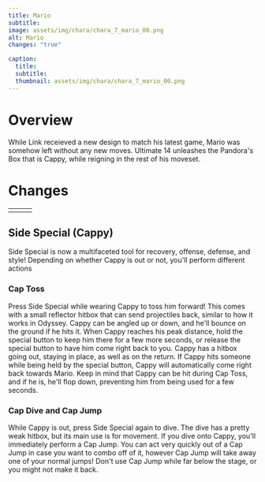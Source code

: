 ```yaml
---
title: Mario
subtitle: 
image: assets/img/chara/chara_7_mario_00.png
alt: Mario
changes: "true"

caption:
  title:
  subtitle: 
  thumbnail: assets/img/chara/chara_7_mario_00.png
---
```


# Overview 

While Link receieved a new design to match his latest game, Mario was somehow left without any new moves. Ultimate 14 unleashes the Pandora's Box that is Cappy, while reigning in the rest of his moveset.

# Changes

| |  |  |
| :----------- | :-----: | ----------- |
|  |  |  |


## Side Special (Cappy)

Side Special is now a multifaceted tool for recovery, offense, defense, and style! Depending on whether Cappy is out or not, you'll perform different actions

### Cap Toss

Press Side Special while wearing Cappy to toss him forward! This comes with a small reflector hitbox that can send projectiles back, similar to how it works in Odyssey. Cappy can be angled up or down, and he'll bounce on the ground if he hits it. When Cappy reaches his peak distance, hold the special button to keep him there for a few more seconds, or release the special button to have him come right back to you. Cappy has a hitbox going out, staying in place, as well as on the return. If Cappy hits someone while being held by the special button, Cappy will automatically come right back towards Mario. Keep in mind that Cappy can be hit during Cap Toss, and if he is, he'll flop down, preventing him from being used for a few seconds.

### Cap Dive and Cap Jump

While Cappy is out, press Side Special again to dive. The dive has a pretty weak hitbox, but its main use is for movement. If you dive onto Cappy, you'll immediately perform a Cap Jump. You can act very quickly out of a Cap Jump in case you want to combo off of it, however Cap Jump will take away one of your normal jumps! Don't use Cap Jump while far below the stage, or you might not make it back.

